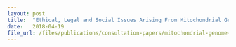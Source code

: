 ```yaml
---
layout: post
title:  "Ethical, Legal and Social Issues Arising From Mitochondrial Genome Replacement Technology"
date:   2018-04-19
file_url: /files/publications/consultation-papers/mitochondrial-genome-replacement-tech.pdf
---
```

